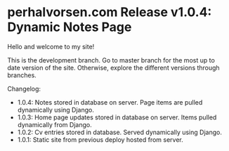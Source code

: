 # perhalvorsen.com Release v1.0.4: Dynamic Notes Page

Hello and welcome to my site!

This is the development branch. Go to master branch for the most up to date version of the site.
Otherwise, explore the different versions through branches.

Changelog:
- 1.0.4: Notes stored in database on server. Page items are pulled dynamically using Django.
- 1.0.3: Home page updates stored in database on server. Items pulled dynamically from Django.
- 1.0.2: Cv entries stored in database. Served dynamically using Django.
- 1.0.1: Static site from previous deploy hosted from server.
 
